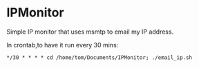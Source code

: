# IPMonitor
Simple IP monitor that uses msmtp to email my IP address.

In crontab,to have it run every 30 mins:
```
*/30 * * * * cd /home/tom/Documents/IPMonitor; ./email_ip.sh
```
